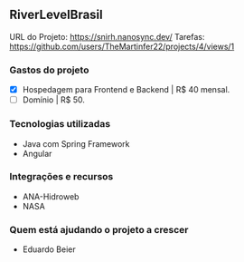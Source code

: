 ## RiverLevelBrasil

URL do Projeto: https://snirh.nanosync.dev/
Tarefas: https://github.com/users/TheMartinfer22/projects/4/views/1

### Gastos do projeto
- [x] Hospedagem para Frontend e Backend | R$ 40 mensal.
- [ ] Domínio | R$ 50.

### Tecnologias utilizadas
- Java com Spring Framework
- Angular

### Integrações e recursos
- ANA-Hidroweb
- NASA

### Quem está ajudando o projeto a crescer
- Eduardo Beier
